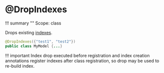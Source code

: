 # @DropIndexes

!!! summary ""
    Scope: class

Drops existing [indexes](https://orientdb.org/docs/3.1.x/indexing/Indexes.html).

```java
@DropIndexes({"test1", "test2"})
public class MyModel {...}
```

!!! important
    Index drop executed before registration and index creation annotations register indexes after class registration, so drop may be used to re-build index.

